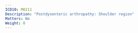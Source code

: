 ```yaml
---
ICD10: M0211
Description: "Postdysenteric arthropathy: Shoulder region"
Matters: No
Weight: 0
---
```

